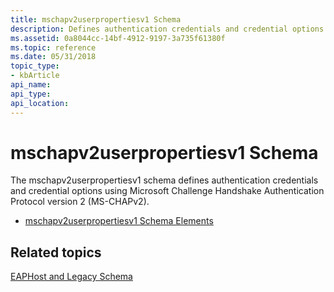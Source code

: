 ```yaml
---
title: mschapv2userpropertiesv1 Schema
description: Defines authentication credentials and credential options using Microsoft Challenge Handshake Authentication Protocol version 2 (MS-CHAPv2).
ms.assetid: 0a8044cc-14bf-4912-9197-3a735f61380f
ms.topic: reference
ms.date: 05/31/2018
topic_type: 
- kbArticle
api_name: 
api_type: 
api_location: 
---
```


# mschapv2userpropertiesv1 Schema

The mschapv2userpropertiesv1 schema defines authentication credentials and credential options using Microsoft Challenge Handshake Authentication Protocol version 2 (MS-CHAPv2).

-   [mschapv2userpropertiesv1 Schema Elements](mschapv2userpropertiesv1schema-elements.md)

## Related topics

<dl> <dt>

[EAPHost and Legacy Schema](eaphost-schemas.md)
</dt> </dl>

 

 




